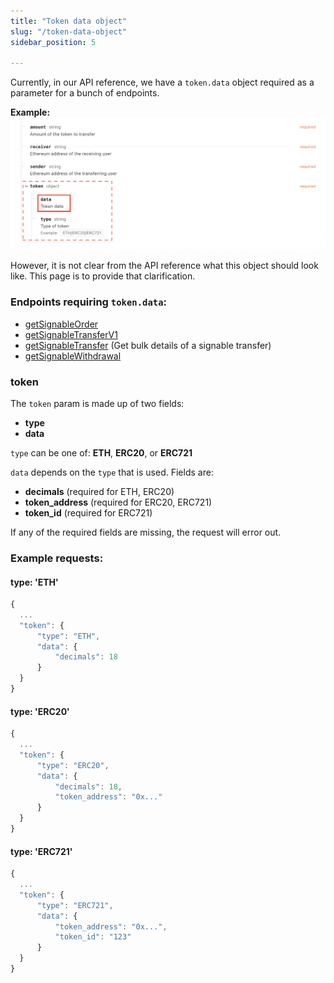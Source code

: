 ```yaml
---
title: "Token data object"
slug: "/token-data-object"
sidebar_position: 5

---
```


Currently, in our API reference, we have a `token.data` object required as a parameter for a bunch of endpoints. 

**Example:**
![Token data](../../static/img/token-data.png 'Token data param')

However, it is not clear from the API reference what this object should look like. This page is to provide that clarification.

### Endpoints requiring `token.data`:
* [getSignableOrder](https://docs.x.immutable.com/reference#/operations/getSignableOrder) 
* [getSignableTransferV1](https://docs.x.immutable.com/reference#/operations/getSignableTransferV1)
* [getSignableTransfer](https://docs.x.immutable.com/reference/#/operations/getSignableTransfer) (Get bulk details of a signable transfer)
* [getSignableWithdrawal](https://docs.x.immutable.com/reference#/operations/getSignableWithdrawal)

### token

The `token` param is made up of two fields:
* **type**
* **data**

`type` can be one of: **ETH**, **ERC20**, or **ERC721**

`data` depends on the `type` that is used. Fields are:
* **decimals** (required for ETH, ERC20)
* **token_address** (required for ERC20, ERC721)
* **token_id** (required for ERC721)

If any of the required fields are missing, the request will error out.

### Example requests:

#### type: 'ETH'

```typescript
{
  ...
  "token": {
      "type": "ETH",
      "data": {
          "decimals": 18
      }
  }
}
```

#### type: 'ERC20'

```typescript
{
  ...
  "token": {
      "type": "ERC20",
      "data": {
          "decimals": 18,
          "token_address": "0x..."
      }
  }
}
```

#### type: 'ERC721'

```typescript
{
  ...
  "token": {
      "type": "ERC721",
      "data": {
          "token_address": "0x...",
          "token_id": "123"
      }
  }
}
```
